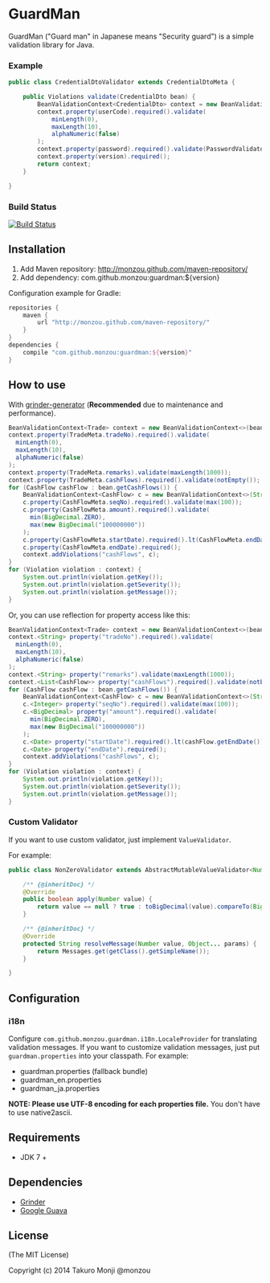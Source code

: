 # GuardMan

GuardMan ("Guard man" in Japanese means "Security guard") is a simple validation library for Java.

### Example

```java
public class CredentialDtoValidator extends CredentialDtoMeta {

    public Violations validate(CredentialDto bean) {
        BeanValidationContext<CredentialDto> context = new BeanValidationContext<>(bean);
        context.property(userCode).required().validate(
            minLength(0),
            maxLength(10),
            alphaNumeric(false)
        );
        context.property(password).required().validate(PasswordValidator.INSTANCE);
        context.property(version).required();
        return context;
    }

}
```

### Build Status

[![Build Status](https://travis-ci.org/monzou/guardman.png)](https://travis-ci.org/monzou/guardman)

## Installation

1. Add Maven repository: http://monzou.github.com/maven-repository/
2. Add dependency: com.github.monzou:guardman:${version}

Configuration example for Gradle:

```groovy
repositories {
    maven {
        url "http://monzou.github.com/maven-repository/"
    }
}
dependencies {
    compile "com.github.monzou:guardman:${version}"
}
```

## How to use

With [grinder-generator](https://github.com/monzou/grinder) (**Recommended** due to maintenance and performance).

```java
BeanValidationContext<Trade> context = new BeanValidationContext<>(bean);
context.property(TradeMeta.tradeNo).required().validate(
  minLength(0),
  maxLength(10),
  alphaNumeric(false)
);
context.property(TradeMeta.remarks).validate(maxLength(1000));
context.property(TradeMeta.cashFlows).required().validate(notEmpty());
for (CashFlow cashFlow : bean.getCashFlows()) {
    BeanValidationContext<CashFlow> c = new BeanValidationContext<>(String.format("CashFlow %d", cashFlow.getSeqNo()), cashFlow);
    c.property(CashFlowMeta.seqNo).required().validate(max(100));
    c.property(CashFlowMeta.amount).required().validate(
      min(BigDecimal.ZERO),
      max(new BigDecimal("100000000"))
    );
    c.property(CashFlowMeta.startDate).required().lt(CashFlowMeta.endDate);
    c.property(CashFlowMeta.endDate).required();
    context.addViolations("cashFlows", c);
}
for (Violation violation : context) {
    System.out.println(violation.getKey());
    System.out.println(violation.getSeverity());
    System.out.println(violation.getMessage());
}
```

Or, you can use reflection for property access like this:

```java
BeanValidationContext<Trade> context = new BeanValidationContext<>(bean);
context.<String> property("tradeNo").required().validate(
  minLength(0),
  maxLength(10),
  alphaNumeric(false)
);
context.<String> property("remarks").validate(maxLength(1000));
context.<List<CashFlow>> property("cashFlows").required().validate(notEmpty());
for (CashFlow cashFlow : bean.getCashFlows()) {
    BeanValidationContext<CashFlow> c = new BeanValidationContext<>(String.format("CashFlow %d", cashFlow.getSeqNo()), cashFlow);
    c.<Integer> property("seqNo").required().validate(max(100));
    c.<BigDecimal> property("amount").required().validate(
      min(BigDecimal.ZERO),
      max(new BigDecimal("100000000"))
    );
    c.<Date> property("startDate").required().lt(cashFlow.getEndDate());
    c.<Date> property("endDate").required();
    context.addViolations("cashFlows", c);
}
for (Violation violation : context) {
    System.out.println(violation.getKey());
    System.out.println(violation.getSeverity());
    System.out.println(violation.getMessage());
}
```

### Custom Validator

If you want to use custom validator, just implement ```ValueValidator```.

For example:

```java
public class NonZeroValidator extends AbstractMutableValueValidator<Number> {

    /** {@inheritDoc} */
    @Override
    public boolean apply(Number value) {
        return value == null ? true : toBigDecimal(value).compareTo(BigDecimal.ZERO) != 0;
    }

    /** {@inheritDoc} */
    @Override
    protected String resolveMessage(Number value, Object... params) {
        return Messages.get(getClass().getSimpleName());
    }

}
```

## Configuration

### i18n

Configure ```com.github.monzou.guardman.i18n.LocaleProvider``` for translating validation messages.
If you want to customize validation messages, just put ```guardman.properties``` into your classpath.
For example:

* guardman.properties (fallback bundle)
* guardman_en.properties
* guardman_ja.properties

**NOTE: Please use UTF-8 encoding for each properties file.** You don't have to use native2ascii.

## Requirements

* JDK 7 +

## Dependencies

* [Grinder](https://github.com/monzou/grinder)
* [Google Guava](https://code.google.com/p/guava-libraries/)

## License

(The MIT License)

Copyright (c) 2014 Takuro Monji @monzou
